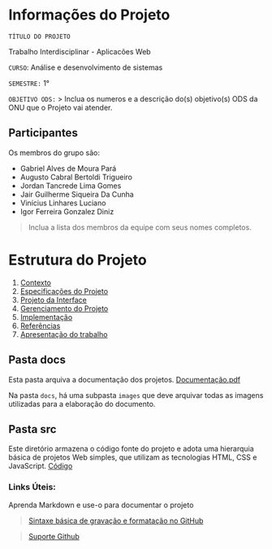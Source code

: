 # Informações do Projeto
`TÍTULO DO PROJETO`  

Trabalho Interdisciplinar - Aplicacões Web

`CURSO`: Análise e desenvolvimento de sistemas

`SEMESTRE:` 1°

`OBJETIVO ODS:` > Inclua os numeros e a descrição do(s) objetivo(s) ODS da ONU que o Projeto vai atender. 

## Participantes

Os membros do grupo são: 
- Gabriel Alves de Moura Pará
- Augusto Cabral Bertoldi Trigueiro
- Jordan Tancrede Lima Gomes
- Jair Guilherme Siqueira Da Cunha
- Vinícius Linhares Luciano
- Igor Ferreira Gonzalez Diniz 
> Inclua a lista dos membros da equipe com seus nomes completos.

# Estrutura do Projeto

1. [Contexto](./docs/1-Contexto.md)
2. [Especificações do Projeto](./docs/2-Especificação.md)
3. [Projeto da Interface](./docs/3-Interface.md)
4. [Gerenciamento do Projeto](./docs/4-Gerenciamento-Projeto.md)
5. [Implementação](./docs/5-Implementação.md)
6. [Referências](./docs/6-Referências.md)
7. [Apresentação do trabalho](./docs/apresentacao/README.md) 

## Pasta docs

Esta pasta arquiva a documentação dos projetos.
[Documentação.pdf](https://github.com/user-attachments/files/19528199/Documentacao.pdf)

Na pasta `docs`, há uma subpasta `images` que deve arquivar todas as
imagens utilizadas para a elaboração do documento.


## Pasta src

Este diretório armazena o código fonte do projeto e adota uma hierarquia
básica de projetos Web simples, que utilizam as tecnologias HTML, CSS e
JavaScript.
[Código](src)

### Links Úteis:

Aprenda Markdown e use-o para documentar o projeto  

> [Sintaxe básica de gravação e formatação no GitHub](https://guides.github.com/features/mastering-markdown/)

> [Suporte Github](https://help.github.com/pt/github/writing-on-github/getting-started-with-writing-and-formatting-on-github)
